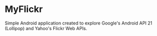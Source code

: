 MyFlickr
========

Simple Android application created to explore Google's Android API 21 (Lollipop) and Yahoo's Flickr Web APIs.

